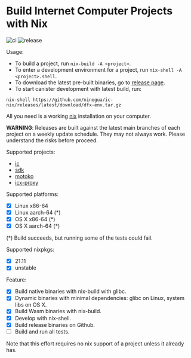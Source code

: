 # Build Internet Computer Projects with Nix

![ci](https://github.com/ninegua/ic-nix/actions/workflows/ci.yml/badge.svg?branch=main)
![release](https://github.com/ninegua/ic-nix/actions/workflows/release.yml/badge.svg)

Usage:

- To build a project, run `nix-build -A <project>`.
- To enter a development environment for a project, run `nix-shell -A <project>.shell`.
- To download the latest pre-built binaries, go to [release page](https://github.com/ninegua/ic-nix/releases/latest).
- To start canister development with latest build, run:
```
nix-shell https://github.com/ninegua/ic-nix/releases/latest/download/dfx-env.tar.gz
```

All you need is a working [nix] installation on your computer.

**WARNING**: Releases are built against the latest main branches of each project on a weekly update schedule.
They may not always work. Please understand the risks before proceed.

Supported projects:

 - [ic]
 - [sdk]
 - [motoko]
 - [icx-proxy]

Supported platforms:

- [x] Linux x86-64
- [x] Linux aarch-64 (*)
- [x] OS X x86-64 (*)
- [x] OS X aarch-64 (*)

(*) Build succeeds, but running some of the tests could fail.

Supported nixpkgs:

- [x] 21.11
- [x] unstable

Feature:

- [x] Build native binaries with nix-build with glibc.
- [x] Dynamic binaries with minimal dependencies: glibc on Linux, system libs on OS X.
- [x] Build Wasm binaries with nix-build.
- [x] Develop with nix-shell.
- [x] Build release binaries on Github.
- [ ] Build and run all tests.

Note that this effort requires no nix support of a project unless it already has.

[nix]: https://nixos.org/download.html
[ic]: https://github.com/dfinity/ic
[sdk]: https://github.com/dfinity/sdk
[motoko]: https://github.com/dfinity/motoko
[icx-proxy]: https://github.com/dfinity/icx-proxy
